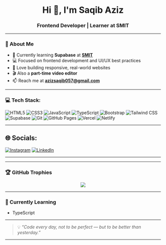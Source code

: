 <h1 align="center">Hi 👋, I'm Saqib Aziz</h1>
<h3 align="center">Frontend Developer | Learner at SMIT</h3>

---

### 🚀 About Me
- 🧠 Currently learning **Supabase** at [**SMIT**](https://saylaniwelfare.com/)  
- 💻 Focused on frontend development and UI/UX best practices  
- 🎯 Love building responsive, real-world websites  
- 🎬 Also a **part-time video editor**  
- 📫 Reach me at **azizsaqib057@gmail.com**

---

### 💻 Tech Stack:
![HTML5](https://img.shields.io/badge/html5-%23E34F26.svg?style=plastic&logo=html5&logoColor=white) 
![CSS3](https://img.shields.io/badge/css3-%231572B6.svg?style=plastic&logo=css3&logoColor=white) 
![JavaScript](https://img.shields.io/badge/javascript-%23323330.svg?style=plastic&logo=javascript&logoColor=%23F7DF1E) 
![TypeScript](https://img.shields.io/badge/typescript-%23007ACC.svg?style=plastic&logo=typescript&logoColor=white) 
![Bootstrap](https://img.shields.io/badge/bootstrap-%237952B3.svg?style=plastic&logo=bootstrap&logoColor=white) 
![Tailwind CSS](https://img.shields.io/badge/tailwindcss-%2338B2AC.svg?style=plastic&logo=tailwind-css&logoColor=white) 
![Supabase](https://img.shields.io/badge/supabase-3ECF8E?style=plastic&logo=supabase&logoColor=white)
![Git](https://img.shields.io/badge/git-%23F05032.svg?style=plastic&logo=git&logoColor=white) 
![GitHub Pages](https://img.shields.io/badge/github%20pages-121013?style=plastic&logo=github&logoColor=white) 
![Vercel](https://img.shields.io/badge/vercel-%23000000.svg?style=plastic&logo=vercel&logoColor=white) 
![Netlify](https://img.shields.io/badge/netlify-%23000000.svg?style=plastic&logo=netlify&logoColor=#00C7B7)

---

## 🌐 Socials:
[![Instagram](https://img.shields.io/badge/Instagram-%23E4405F.svg?logo=Instagram&logoColor=white)](https://www.instagram.com/) 
[![LinkedIn](https://img.shields.io/badge/LinkedIn-%230077B5.svg?logo=linkedin&logoColor=white)](https://www.linkedin.com/in/saqiaziz09/) 

---
---

### 🏆 GitHub Trophies
<p align="center">
  <img src="https://github-profile-trophy.vercel.app/?username=saqibaziz007&theme=algolia&no-frame=true&row=1&column=6" />
</p>

---

### 📅 Currently Learning
- TypeScript  

---

> 💡 *“Code every day, not to be perfect — but to be better than yesterday.”*

---
